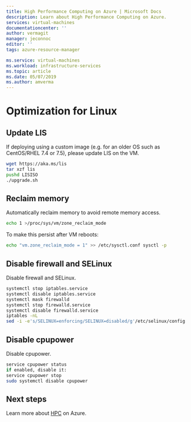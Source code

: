 ```yaml
---
title: High Performance Computing on Azure | Microsoft Docs
description: Learn about High Performance Computing on Azure.
services: virtual-machines
documentationcenter: ''
author: vermagit
manager: jeconnoc
editor: ''
tags: azure-resource-manager

ms.service: virtual-machines
ms.workload: infrastructure-services
ms.topic: article
ms.date: 05/07/2019
ms.author: amverma
---
```


# Optimization for Linux

## Update LIS

If deploying using a custom image (e.g. for an older OS such as CentOS/RHEL 7.4 or 7.5), please update LIS on the VM.

```bash
wget https://aka.ms/lis
tar xzf lis
pushd LISISO
./upgrade.sh
```

## Reclaim memory

Automatically reclaim memory to avoid remote memory access.

```bash
echo 1 >/proc/sys/vm/zone_reclaim_mode
```

To make this persist after VM reboots:

```bash
echo "vm.zone_reclaim_mode = 1" >> /etc/sysctl.conf sysctl -p
```

## Disable firewall and SELinux

Disable firewall and SELinux.

```bash
systemctl stop iptables.service
systemctl disable iptables.service
systemctl mask firewalld
systemctl stop firewalld.service
systemctl disable firewalld.service
iptables -nL
sed -i -e's/SELINUX=enforcing/SELINUX=disabled/g'/etc/selinux/config
```

## Disable cpupower

Disable cpupower.

```bash
service cpupower status
if enabled, disable it:
service cpupower stop
sudo systemctl disable cpupower
```

## Next steps

Learn more about [HPC](https://docs.microsoft.com/azure/architecture/topics/high-performance-computing/) on Azure.
